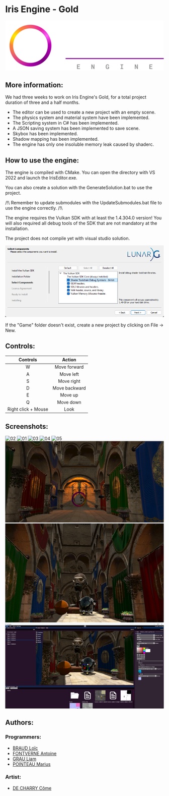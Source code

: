 # Iris Engine - Gold

![00](https://github.com/Iris-Engine-Team/Iris-Engine/blob/655803c0dfad381eeee5d8d1675f934fc68a4859/Screenshots/Logo_Dark.png)

## More information:
We had three weeks to work on Iris Engine's Gold, for a total project duration of three and a half months.
- The editor can be used to create a new project with an empty scene.
- The physics system and material system have been implemented.
- The Scripting system in C# has been implemented.
- A JSON saving system has been implemented to save scene.
- Skybox has been implemented.
- Shadow mapping has been implemented.
- The engine has only one insoluble memory leak caused by shaderc.

## How to use the engine:
The engine is compiled with CMake. You can open the directory with VS 2022 and launch the IrisEditor.exe.

You can also create a solution with the GenerateSolution.bat to use the project.

/!\ Remember to update submodules with the UpdateSubmodules.bat file to use the engine correctly. /!\

The engine requires the Vulkan SDK with at least the 1.4.304.0 version! You will also required all debug tools of the SDK that are not mandatory at the installation.

The project does not compile yet with visual studio solution.

![01](https://github.com/Iris-Engine-Team/Iris-Engine/blob/655803c0dfad381eeee5d8d1675f934fc68a4859/Screenshots/image.png)

If the "Game" folder doesn't exist, create a new project by clicking on File -> New.

## Controls:

|      Controls       |     Action		|
|:------------------: |     :---:		|
|         W           |  Move forward	|
|         A           |    Move left    |
|         S           |   Move right    |
|         D           | Move backward	|
|         E           | Move up			|
|         Q           | Move down 		|
| Right click + Mouse |      Look		|

## Screenshots:
![02](https://github.com/Iris-Engine-Team/Iris-Engine/blob/655803c0dfad381eeee5d8d1675f934fc68a4859/Screenshots/Capture_d_%C3%A9cran_2025-05-08_191249.png)
![01](https://github.com/Iris-Engine-Team/Iris-Engine/blob/655803c0dfad381eeee5d8d1675f934fc68a4859/Screenshots/Capture_d_%C3%A9cran_2025-05-08_191430.png)
![03](https://github.com/Iris-Engine-Team/Iris-Engine/blob/655803c0dfad381eeee5d8d1675f934fc68a4859/Screenshots/Capture_d_%C3%A9cran_2025-05-08_191608.png)
![04](https://github.com/Iris-Engine-Team/Iris-Engine/blob/655803c0dfad381eeee5d8d1675f934fc68a4859/Screenshots/Capture_d_%C3%A9cran_2025-05-08_191703.png)
![05](https://github.com/Iris-Engine-Team/Iris-Engine/blob/655803c0dfad381eeee5d8d1675f934fc68a4859/Screenshots/Capture_d_%C3%A9cran_2025-05-08_192042.png)
![06](https://github.com/Iris-Engine-Team/Iris-Engine/blob/655803c0dfad381eeee5d8d1675f934fc68a4859/Screenshots/screen%201.png)
![07](https://github.com/Iris-Engine-Team/Iris-Engine/blob/655803c0dfad381eeee5d8d1675f934fc68a4859/Screenshots/screen2.png)
![08](https://github.com/Iris-Engine-Team/Iris-Engine/blob/655803c0dfad381eeee5d8d1675f934fc68a4859/Screenshots/screen3.png)

## Authors:
### Programmers:
- [BRAUD Loïc](https://github.com/loicbraud95)
- [FONTVERNE Antoine](https://github.com/Auzuras)
- [GRAU Liam](https://github.com/Liam-Grau)
- [POINTEAU Marius](https://github.com/MariusPointeau)

### Artist:
- [DE CHARRY Côme](https://www.artstation.com/comdec)
